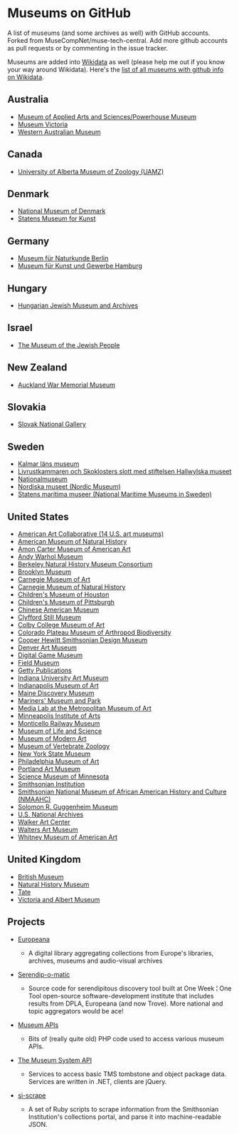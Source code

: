 Museums on GitHub
=================

A list of museums (and some archives as well) with GitHub accounts. Forked from MuseCompNet/muse-tech-central. Add more github accounts as pull requests or by commenting in the issue tracker.

Museums are added into [Wikidata](https://www.wikidata.org/) as well (please help me out if you know your way around Wikidata). Here's the [list of all museums with github info on Wikidata](http://tinyurl.com/h8vragg).

## Australia
- [Museum of Applied Arts and Sciences/Powerhouse Museum](https://github.com/museumofappliedartsandsciences)
- [Museum Victoria](https://github.com/museumvictoria)
- [Western Australian Museum](https://github.com/wamuseum)

## Canada
- [University of Alberta Museum of Zoology (UAMZ)](https://github.com/uamz-vertnet)

## Denmark
- [National Museum of Denmark](https://github.com/NationalMuseumofDenmark)
- [Statens Museum for Kunst](https://github.com/StatensMuseumforKunst)

## Germany
- [Museum für Naturkunde Berlin](https://github.com/MfN-Berlin)
- [Museum für Kunst und Gewerbe Hamburg](https://github.com/MKGHamburg)

## Hungary
- [Hungarian Jewish Museum and Archives](https://github.com/MILEVMUS)

## Israel
- [The Museum of the Jewish People](https://github.com/Beit-Hatfutsot)
 
## New Zealand
- [Auckland War Memorial Museum](https://github.com/AucklandMuseum)

## Slovakia
- [Slovak National Gallery](https://github.com/SlovakNationalGallery)

## Sweden
- [Kalmar läns museum](https://github.com/kalmarlansmuseum)
- [Livrustkammaren och Skoklosters slott med stiftelsen Hallwylska museet](https://github.com/lshSWE)
- [Nationalmuseum](https://github.com/NationalmuseumSWE)
- [Nordiska museet (Nordic Museum)](https://github.com/NordicMuseum)
- [Statens maritima museer (National Maritime Museums in Sweden)](https://github.com/Statens-maritima-museer)

## United States
- [American Art Collaborative (14 U.S. art museums)](https://github.com/american-art)
- [American Museum of Natural History](https://github.com/amnh)
- [Amon Carter Museum of American Art](https://github.com/ACMTX)
- [Andy Warhol Museum](https://github.com/thewarholmuseum)
- [Berkeley Natural History Museum Consortium](https://github.com/BNHM)
- [Brooklyn Museum](https://github.com/brooklynmuseum)
- [Carnegie Museum of Art](https://github.com/cmoa)
- [Carnegie Museum of Natural History](https://github.com/cmnh)
- [Children's Museum of Houston](https://github.com/cmhouston)
- [Children's Museum of Pittsburgh](https://github.com/pittsburghkids)
- [Chinese American Museum](https://github.com/camla)
- [Clyfford Still Museum](https://github.com/stillmuseum)
- [Colby College Museum of Art](https://github.com/ColbyMuseum)
- [Colorado Plateau Museum of Arthropod Biodiversity](https://github.com/cpmab)
- [Cooper Hewitt Smithsonian Design Museum](https://github.com/cooperhewitt)
- [Denver Art Museum](https://github.com/DenverArtMuseum)
- [Digital Game Museum](https://github.com/digitalgamemuseum)
- [Field Museum](https://github.com/fieldmuseum)
- [Getty Publications](https://github.com/gettypubs)
- [Indiana University Art Museum](https://github.com/IUAM)
- [Indianapolis Museum of Art](https://github.com/IMAmuseum/)
- [Maine Discovery Museum](https://github.com/mainehackerclub/MDM)
- [Mariners' Museum and Park](https://github.com/marinersmuseum)
- [Media Lab at the Metropolitan Museum of Art](https://github.com/metmuseum-medialab)
- [Minneapolis Institute of Arts](https://github.com/artsmia)
- [Monticello Railway Museum](https://github.com/monticello-railway-museum)
- [Museum of Life and Science](https://github.com/lifeandscience)
- [Museum of Modern Art](https://github.com/MuseumofModernArt)
- [Museum of Vertebrate Zoology](https://github.com/museum-of-vertebrate-zoology)
- [New York State Museum](https://github.com/NYSMuseum)
- [Philadelphia Museum of Art](https://github.com/philamuseum)
- [Portland Art Museum](https://github.com/PortlandArtMuseum)
- [Science Museum of Minnesota](https://github.com/scimusmn/)
- [Smithsonian Institution](https://github.com/smithsonian/)
- [Smithsonian National Museum of African American History and Culture (NMAAHC)](https://github.com/NMAAHC)
- [Solomon R. Guggenheim Museum](https://github.com/Guggenheim)
- [U.S. National Archives](https://github.com/usnationalarchives)
- [Walker Art Center](https://github.com/walkerart)
- [Walters Art Museum](https://github.com/WaltersArtMuseum)
- [Whitney Museum of American Art](https://github.com/whitneymuseum)

## United Kingdom
- [British Museum](https://github.com/BritishMuseum)
- [Natural History Museum](https://github.com/NaturalHistoryMuseum)
- [Tate](https://github.com/tategallery)
- [Victoria and Albert Museum](https://github.com/organizations/vanda)


## Projects

- [Europeana](https://github.com/europeana)
    - A digital library aggregating collections from Europe's libraries, archives, museums and audio-visual archives 

- [Serendip-o-matic](https://github.com/chnm/serendipomatic/)
    - Source code for serendipitous discovery tool built at One Week ¦ One Tool open-source software-development institute that includes results from DPLA, Europeana (and now Trove). More national and topic aggregators would be ace!

- [Museum APIs](https://github.com/mialondon/Museum-APIs)
    - Bits of (really quite old) PHP code used to access various museum APIs.

- [The Museum System API](https://github.com/smoore4moma/TmsApi)
    - Services to access basic TMS tombstone and object package data.  Services are written in .NET, clients are jQuery.

- [si-scrape](https://github.com/mdlincoln/si-scrape)
    - A set of Ruby scripts to scrape information from the Smithsonian Institution's collections portal, and parse it into machine-readable JSON.

